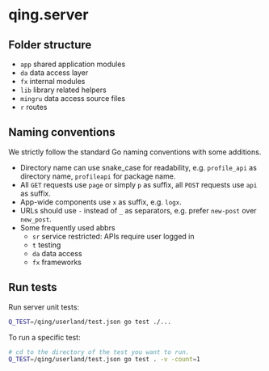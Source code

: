 # qing.server

## Folder structure

- `app` shared application modules
- `da` data access layer
- `fx` internal modules
- `lib` library related helpers
- `mingru` data access source files
- `r` routes

## Naming conventions

We strictly follow the standard Go naming conventions with some additions.

- Directory name can use snake_case for readability, e.g. `profile_api` as directory name, `profileapi` for package name.
- All `GET` requests use `page` or simply `p` as suffix, all `POST` requests use `api` as suffix.
- App-wide components use `x` as suffix, e.g. `logx`.
- URLs should use `-` instead of `_` as separators, e.g. prefer `new-post` over `new_post`.
- Some frequently used abbrs
  - `sr` service restricted: APIs require user logged in
  - `t` testing
  - `da` data access
  - `fx` frameworks

## Run tests

Run server unit tests:

```sh
Q_TEST=/qing/userland/test.json go test ./...
```

To run a specific test:

```sh
# cd to the directory of the test you want to run.
Q_TEST=/qing/userland/test.json go test . -v -count=1
```
